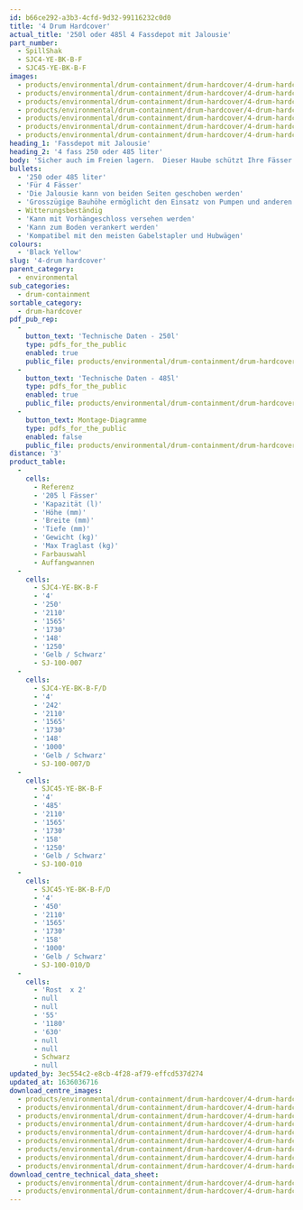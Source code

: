 ```yaml
---
id: b66ce292-a3b3-4cfd-9d32-99116232c0d0
title: '4 Drum Hardcover'
actual_title: '250l oder 485l 4 Fassdepot mit Jalousie'
part_number:
  - SpillShak
  - SJC4-YE-BK-B-F
  - SJC45-YE-BK-B-F
images:
  - products/environmental/drum-containment/drum-hardcover/4-drum-hardcover/images-lr/SJC45_03.jpg
  - products/environmental/drum-containment/drum-hardcover/4-drum-hardcover/images-lr/SJC45_01.jpg
  - products/environmental/drum-containment/drum-hardcover/4-drum-hardcover/images-lr/SJC45_02.jpg
  - products/environmental/drum-containment/drum-hardcover/4-drum-hardcover/images-lr/SJC45_04.jpg
  - products/environmental/drum-containment/drum-hardcover/4-drum-hardcover/images-lr/SJC45_06.jpg
  - products/environmental/drum-containment/drum-hardcover/4-drum-hardcover/images-lr/SJC45_05.jpg
  - products/environmental/drum-containment/drum-hardcover/4-drum-hardcover/images-lr/SJC45_07.jpg
heading_1: 'Fassdepot mit Jalousie'
heading_2: '4 fass 250 oder 485 liter'
body: 'Sicher auch im Freien lagern.  Dieser Haube schützt Ihre Fässer und Auffangwanne vor dem Gewitter.  Die Doppeljalousie ermöglicht einen Zugriff von beiden Seiten.'
bullets:
  - '250 oder 485 liter'
  - 'Für 4 Fässer'
  - 'Die Jalousie kann von beiden Seiten geschoben werden'
  - 'Grosszügige Bauhöhe ermöglicht den Einsatz von Pumpen und anderen Zubehör'
  - Witterungsbeständig
  - 'Kann mit Vorhängeschloss versehen werden'
  - 'Kann zum Boden verankert werden'
  - 'Kompatibel mit den meisten Gabelstapler und Hubwägen'
colours:
  - 'Black Yellow'
slug: '4-drum hardcover'
parent_category:
  - environmental
sub_categories:
  - drum-containment
sortable_category:
  - drum-hardcover
pdf_pub_rep:
  -
    button_text: 'Technische Daten - 250l'
    type: pdfs_for_the_public
    enabled: true
    public_file: products/environmental/drum-containment/drum-hardcover/pdf-lr/EV-Spill-Pallet-Hardcover-(4-Drum-250L)-TD_DE.pdf
  -
    button_text: 'Technische Daten - 485l'
    type: pdfs_for_the_public
    enabled: true
    public_file: products/environmental/drum-containment/drum-hardcover/pdf-lr/EV-Spill-Pallet-Hardcover-(4-Drum-485L)-TD_DE.pdf
  -
    button_text: Montage-Diagramme
    type: pdfs_for_the_public
    enabled: false
    public_file: products/environmental/drum-containment/drum-hardcover/pdf-lr/PIL-SAL-0029.pdf
distance: '3'
product_table:
  -
    cells:
      - Referenz
      - '205 l Fässer'
      - 'Kapazität (l)'
      - 'Höhe (mm)'
      - 'Breite (mm)'
      - 'Tiefe (mm)'
      - 'Gewicht (kg)'
      - 'Max Traglast (kg)'
      - Farbauswahl
      - Auffangwannen
  -
    cells:
      - SJC4-YE-BK-B-F
      - '4'
      - '250'
      - '2110'
      - '1565'
      - '1730'
      - '148'
      - '1250'
      - 'Gelb / Schwarz'
      - SJ-100-007
  -
    cells:
      - SJC4-YE-BK-B-F/D
      - '4'
      - '242'
      - '2110'
      - '1565'
      - '1730'
      - '148'
      - '1000'
      - 'Gelb / Schwarz'
      - SJ-100-007/D
  -
    cells:
      - SJC45-YE-BK-B-F
      - '4'
      - '485'
      - '2110'
      - '1565'
      - '1730'
      - '158'
      - '1250'
      - 'Gelb / Schwarz'
      - SJ-100-010
  -
    cells:
      - SJC45-YE-BK-B-F/D
      - '4'
      - '450'
      - '2110'
      - '1565'
      - '1730'
      - '158'
      - '1000'
      - 'Gelb / Schwarz'
      - SJ-100-010/D
  -
    cells:
      - 'Rost  x 2'
      - null
      - null
      - '55'
      - '1180'
      - '630'
      - null
      - null
      - Schwarz
      - null
updated_by: 3ec554c2-e8cb-4f28-af79-effcd537d274
updated_at: 1636036716
download_centre_images:
  - products/environmental/drum-containment/drum-hardcover/4-drum-hardcover/images-hr/SJC45_01.jpg
  - products/environmental/drum-containment/drum-hardcover/4-drum-hardcover/images-hr/SJC45_02.jpg
  - products/environmental/drum-containment/drum-hardcover/4-drum-hardcover/images-hr/SJC45_03.jpg
  - products/environmental/drum-containment/drum-hardcover/4-drum-hardcover/images-hr/SJC45_04.jpg
  - products/environmental/drum-containment/drum-hardcover/4-drum-hardcover/images-hr/SJC45_05.jpg
  - products/environmental/drum-containment/drum-hardcover/4-drum-hardcover/images-hr/SJC45_06.jpg
  - products/environmental/drum-containment/drum-hardcover/4-drum-hardcover/images-hr/SJC45_07.jpg
  - products/environmental/drum-containment/drum-hardcover/4-drum-hardcover/images-hr/SJC45_08.jpg
  - products/environmental/drum-containment/drum-hardcover/4-drum-hardcover/images-hr/SJC45_09.jpg
download_centre_technical_data_sheet:
  - products/environmental/drum-containment/drum-hardcover/4-drum-hardcover/pdf-hr/EV-Spill-Pallet-Hardcover-(4-Drum-250L)-TD_DE.pdf
  - products/environmental/drum-containment/drum-hardcover/4-drum-hardcover/pdf-hr/EV-Spill-Pallet-Hardcover-(4-Drum-485L)-TD_DE.pdf
---
```

